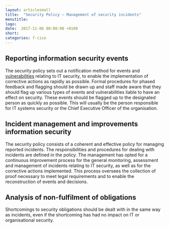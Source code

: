```yaml
---
layout: articlesmall
title:  "Security Policy – Management of security incidents"
menutitle:
logo:
date:  2017-11-06 00:00:00 +0100
short:
categories: f-ciso
---
```

## Reporting information security events
The security policy sets out a notification method for events and [vulnerabilities](-) relating to IT security, to enable the implementation of corrective actions as rapidly as possible. Formal procedures for phased feedback and flagging should be drawn up and staff made aware that they should flag up various types of events and vulnerabilities liable to have an effect on security. These events should be flagged up to the designated person as quickly as possible. This will usually be the person responsible for IT systems security or the Chief Executive Officer of the organisation.

## Incident management and improvements information security
The security policy consists of a coherent and effective policy for managing reported incidents. The responsibilities and procedures for dealing with incidents are defined in the policy. The management has opted for a continuous improvement process for the general monitoring, assessment and management of incidents relating to IT security, as well as for the corrective actions implemented. This process oversees the collection of proof necessary to meet legal requirements and to enable the reconstruction of events and decisions.

## Analysis of non-fulfilment of obligations
Shortcomings to security obligations should be dealt with in the same way as incidents, even if the shortcoming has had no impact on IT or organisational security.
